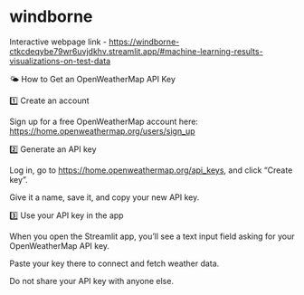 # windborne
Interactive webpage link - https://windborne-ctkcdeqybe79wr6uvjdkhv.streamlit.app/#machine-learning-results-visualizations-on-test-data



🌤️ How to Get an OpenWeatherMap API Key

1️⃣ Create an account

Sign up for a free OpenWeatherMap account here: https://home.openweathermap.org/users/sign_up

2️⃣ Generate an API key

Log in, go to https://home.openweathermap.org/api_keys, and click “Create key”.

Give it a name, save it, and copy your new API key.

3️⃣ Use your API key in the app

When you open the Streamlit app, you’ll see a text input field asking for your OpenWeatherMap API key.

Paste your key there to connect and fetch weather data.

Do not share your API key with anyone else.
